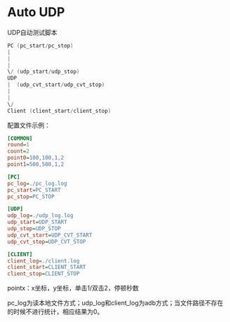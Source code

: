 # Auto UDP



UDP自动测试脚本

```c++
PC (pc_start/pc_stop)
|
|
|
\/ (udp_start/udp_stop)
UDP
|  (udp_cvt_start/udp_cvt_stop)
|
|
\/
Client (client_start/client_stop)
```

配置文件示例：

```ini
[COMMON]
round=1
count=2
point0=100,100,1,2
point1=500,500,1,2

[PC]
pc_log=./pc_log.log
pc_start=PC_START
pc_stop=PC_STOP

[UDP]
udp_log=./udp_log.log
udp_start=UDP_START
udp_stop=UDP_STOP
udp_cvt_start=UDP_CVT_START
udp_cvt_stop=UDP_CVT_STOP

[CLIENT]
client_log=./client.log
client_start=CLIENT_START
client_stop=CLIENT_STOP
```

pointx：x坐标，y坐标，单击1/双击2，停顿秒数

pc_log为读本地文件方式；udp_log和client_log为adb方式；当文件路径不存在的时候不进行统计，相应结果为0。

